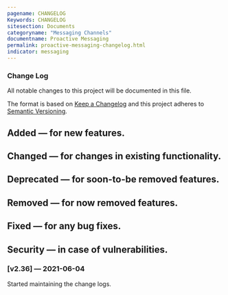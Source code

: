 ```yaml
---
pagename: CHANGELOG
Keywords: CHANGELOG
sitesection: Documents
categoryname: "Messaging Channels"
documentname: Proactive Messaging
permalink: proactive-messaging-changelog.html
indicator: messaging
---
```



### Change Log
All notable changes to this project will be documented in this file.
 
The format is based on [Keep a Changelog](http://keepachangelog.com/)
and this project adheres to [Semantic Versioning](http://semver.org/).

## Added — for new features.
## Changed — for changes in existing functionality.
## Deprecated — for soon-to-be removed features.
## Removed — for now removed features.
## Fixed — for any bug fixes.
## Security — in case of vulnerabilities.
 
### [v2.36] — 2021-06-04
Started maintaining the change logs.
